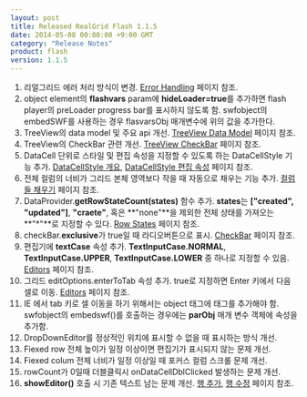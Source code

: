 ```yaml
---
layout: post
title: Released RealGrid Flash 1.1.5
date: 2014-05-08 00:00:00 +9:00 GMT
category: "Release Notes"
product: flash
version: 1.1.5
---
```


1. 리얼그리드 에러 처리 방식이 변경. [Error Handling](http://demo.realgrid.com/Demo/ErrorHandling) 페이지 참조.
2. object element의 **flashvars** param에 **hideLoader=true**를 추가하면 flash player의 preLoader progress bar를 표시하지 않도록 함. swfobject의 embedSWF를 사용하는 경우 flasvarsObj 매개변수에 위의 값을 추가한다.
3. TreeView의 data model 및 주요 api 개선. [TreeView Data Model](http://demo.realgrid.com/Demo/TreeDataModel) 페이지 참조.
4. TreeView의 CheckBar 관련 개선. [TreeView CheckBar](http://demo.realgrid.com/Demo/TreeCheckBar) 페이지 참조.
5. DataCell 단위로 스타일 및 편집 속성을 지정할 수 있도록 하는 DataCellStyle 기능 추가. [DataCellStyle 개요](http://demo.realgrid.com/Demo/DataCellStyleConcept), [DataCellStyle 편집 속성](http://demo.realgrid.com/Demo/DataCellStyleEditing) 페이지 참조.
6. 전체 컬럼의 너비가 그리드 본체 영역보다 작을 때 자동으로 채우는 기능 추가. [컬럼들 채우기](http://demo.realgrid.com/Columns/GridFitting/) 페이지 참조.
7. DataProvider.**getRowStateCount(states)** 함수 추가. **states**는 **["created", "updated"]**, **"craete"**, 혹은 **"none"**을 제외한 전체 상태를 가져오는 **"*"**로 지정할 수 있다. [Row States](http://demo.realgrid.com/Editing/RowStates/) 페이지 참조.
8. checkBar.**exclusive**가 true일 때 라디오버튼으로 표시. [CheckBar](http://demo.realgrid.com/GridComponent/CheckBar/) 페이지 참조.
9. 편집기에 **textCase** 속성 추가. **TextInputCase.NORMAL**, **TextInputCase.UPPER**, **TextInputCase.LOWER** 중 하나로 지정할 수 있음. [Editors](http://demo.realgrid.com/Editing/Editors/) 페이지 참조.
10. 그리드 editOptions.enterToTab 속성 추가. true로 지정하면 Enter 키에서 다음 셀로 이동. [Editors](http://demo.realgrid.com/Editing/Editors/) 페이지 참조.
11. IE 에서 tab 키로 셀 이동을 하기 위해서는 object 태그에 <param name='seamlesstabbing' value='false'> 태그를 추가해야 함. swfobject의 embedswf()를 호출하는 경우에는 **parObj** 매개 변수 객체에 속성을 추가함.
12. DropDownEditor를 정상적인 위치에 표시할 수 없을 때 표시하는 방식 개선.
13. Fiexed row 전체 높이가 일정 이상이면 편집기가 표시되지 않는 문제 개선.
14. Fiexed colum 전체 너비가 일정 이상일 때 포커스 컬럼 스크롤 문제 개선.
15. rowCount가 0일때 더블클릭시 onDataCellDblClicked 발생하는 문제 개선.
16. **showEditor()** 호출 시 기존 텍스트 남는 문제 개선. [행 추가](http://demo.realgrid.com/Editing/Inserting/), [행 수정](http://demo.realgrid.com/Editing/Updating/) 페이지 참조.

